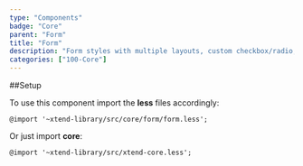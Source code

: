 ```yaml
---
type: "Components"
badge: "Core"
parent: "Form"
title: "Form"
description: "Form styles with multiple layouts, custom checkbox/radio, and more."
categories: ["100-Core"]
---
```


##Setup

To use this component import the **less** files accordingly:

```less
@import '~xtend-library/src/core/form/form.less';
```

Or just import **core**:

```less
@import '~xtend-library/src/xtend-core.less';
```
